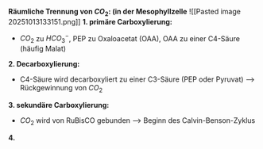 **Räumliche Trennung von $CO_2$: (in der Mesophyllzelle**
![[Pasted image 20251013133151.png]]
**1. primäre Carboxylierung:**
- $CO_2$ zu $HCO_3^-$, PEP zu Oxaloacetat (OAA), OAA zu einer C4-Säure (häufig Malat)

**2. Decarboxylierung:**
- C4-Säure wird decarboxyliert zu einer C3-Säure (PEP oder Pyruvat) --> Rückgewinnung von $CO_2$ 

**3. sekundäre Carboxylierung:**
- $CO_2$ wird von RuBisCO gebunden --> Beginn des Calvin-Benson-Zyklus

**4.**